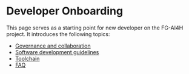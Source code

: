 # Developer Onboarding

This page serves as a starting point for new developer on the FG-AI4H project. It introduces the following topics:

*   [Governance and collaboration](/wiki/spaces/OCI/pages/14844060/Governance+and+collaboration)
*   [Software development guidelines](Onboarding/Software+Development+Guidelines.md)
*   [Toolchain](/wiki/spaces/OCI/pages/15466538/Toolchain)
*   [FAQ](/wiki/spaces/OCI/pages/15499324/FAQ)

